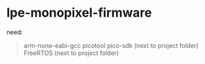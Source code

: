 # lpe-monopixel-firmware

need:
>arm-none-eabi-gcc
>picotool
>pico-sdk (next to project folder)
>FreeRTOS (next to project folder)
